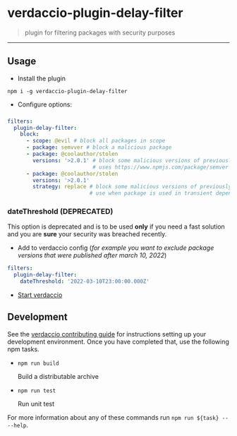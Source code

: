 # verdaccio-plugin-delay-filter

> plugin for filtering packages with security purposes

---

## Usage

- Install the plugin
```shell
npm i -g verdaccio-plugin-delay-filter
```

- Configure options:

### 
```yaml
filters:
  plugin-delay-filter:
    block:
      - scope: @evil # block all packages in scope
      - package: semvver # block a malicious package
      - package: @coolauthor/stolen
        versions: '>2.0.1' # block some malicious versions of previously ok package
                           # uses https://www.npmjs.com/package/semver syntax
      - package: @coolauthor/stolen
        versions: '>2.0.1'
        strategy: replace # block some malicious versions of previously ok package, replacing them with older, correct versions
                          # use when package is used in transient dependencies and 'block' breaks the installs
```

### dateThreshold (DEPRECATED)

This option is deprecated and is to be used **only** if you need a fast solution and you are **sure** your security was breached recently. 

- Add to verdaccio config (_for example you want to exclude package versions that were published after march 10, 2022_)
```yaml
filters:
  plugin-delay-filter:
    dateThreshold: '2022-03-10T23:00:00.000Z'
```

- [Start verdaccio](https://verdaccio.org/docs/installation)

## Development

See the [verdaccio contributing guide](https://github.com/verdaccio/verdaccio/blob/master/CONTRIBUTING.md) for instructions setting up your development environment. 
Once you have completed that, use the following npm tasks.

  - `npm run build`

    Build a distributable archive

  - `npm run test`

    Run unit test

For more information about any of these commands run `npm run ${task} -- --help`.
